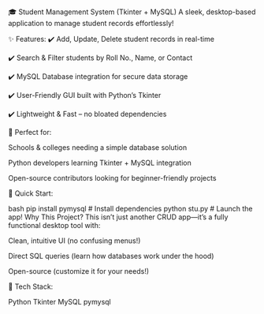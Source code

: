 🎓 Student Management System (Tkinter + MySQL)
A sleek, desktop-based application to manage student records effortlessly!

✨ Features:
✔️ Add, Update, Delete student records in real-time

✔️ Search & Filter students by Roll No., Name, or Contact

✔️ MySQL Database integration for secure data storage

✔️ User-Friendly GUI built with Python’s Tkinter

✔️ Lightweight & Fast – no bloated dependencies

🚀 Perfect for:

Schools & colleges needing a simple database solution

Python developers learning Tkinter + MySQL integration

Open-source contributors looking for beginner-friendly projects

📌 Quick Start:

bash
pip install pymysql  # Install dependencies
python stu.py        # Launch the app!
Why This Project?
This isn’t just another CRUD app—it’s a fully functional desktop tool with:

Clean, intuitive UI (no confusing menus!)

Direct SQL queries (learn how databases work under the hood)

Open-source (customize it for your needs!)

🔧 Tech Stack:

Python	Tkinter	MySQL	pymysql
